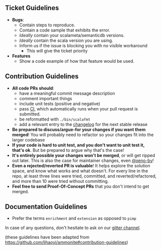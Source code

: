 ## Ticket Guidelines

- **Bugs**:
  - Contain steps to reproduce.
  - Contain a code sample that exhibits the error.
  - *Ideally* contain your scalameta/semanticdb versions.
  - *Ideally* contain the scala version you are using.
  - Inform us if the issue is blocking you with no visible workaround
    - This will give the ticket priority
- **Features**
  - Show a code example of how that feature would be used.

## Contribution Guidelines

- **All code PRs should**:
  - have a meaningful commit message description
  - comment important things
  - include unit tests (positive and negative)
  - pass [CI](http://drone.geirsson.com:8001/scalameta/scalameta), which
    automatically runs when your pull request is submitted.
  - be reformatted with `./bin/scalafmt`
  - add a relevant entry to the
    [changelog](https://github.com/scalameta/scalameta/tree/master/changelog)
    for the next stable release
- **Be prepared to discuss/argue-for your changes if you want them merged**!
  You will probably need to refactor so your changes fit into the larger
  codebase
- **If your code is hard to unit test, and you don't want to unit test it,
  that's ok**. But be prepared to argue why that's the case!
- **It's entirely possible your changes won't be merged**, or will get ripped
  out later. This is also the case for maintainer changes, even
  [@xeno-by](https://github.com/xeno-by)!
- **Even a rejected/reverted PR is valuable**! It helps explore the solution
  space, and know what works and what doesn't. For every line in the repo, at
  least three lines were tried, committed, and reverted/refactored, and more
  than 10 were tried without committing.
- **Feel free to send Proof-Of-Concept PRs** that you don't intend to get merged.

## Documentation Guidelines

- Prefer the terms `enrichment` and `extension` as opposed to `pimp`

In case of any questions, don't hesitate to ask on our
[gitter channel](https://gitter.im/scalameta/scalameta).

(these guidelines have been adapted from
https://github.com/lihaoyi/ammonite#contribution-guidelines)

